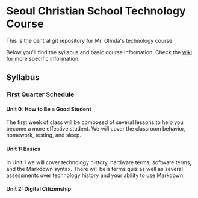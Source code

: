 # Seoul Christian School Technology Course

This is the central git repository for Mr. Olinda's technology course.

Below you'll find the syllabus and basic course information. Check the [wiki](https://github.com/seoul-christian-school/technology-course/wiki) for more specific information.

## Syllabus

### First Quarter Schedule

#### Unit 0: How to Be a Good Student

The first week of class will be composed of several lessons to help you become a more effective student. We will cover the classroom behavior, homework, testing, and sleep.

#### Unit 1: Basics

In Unit 1 we will cover technology history, hardware terms, software terms, and the Markdown syntax. There will be a terms quiz as well as several assessments over technology history and your ability to use Markdown.

#### Unit 2: Digital Citizenship
